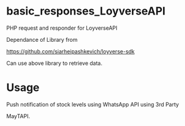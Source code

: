 # basic_responses_LoyverseAPI
PHP request and responder for LoyverseAPI

Dependance of Library from

https://github.com/siarheipashkevich/loyverse-sdk

Can use above library to retrieve data.

# Usage

Push notification of stock levels using WhatsApp API using 3rd Party

MayTAPI.

